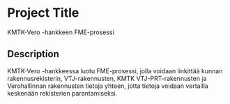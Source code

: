 # Project Title

KMTK-Vero -hankkeen FME-prosessi

## Description

KMTK-Vero -hankkeessa luotu FME-prosessi, jolla voidaan linkittää kunnan rakennusrekisterin, VTJ-rakennusten, KMTK VTJ-PRT-rakennusten ja Verohallinnan rakennusten tietoja yhteen, jotta tietoja voidaan vertailla keskenään rekisterien parantamiseksi.